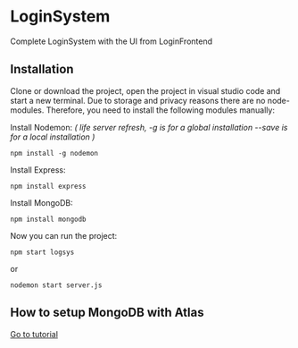# LoginSystem

Complete LoginSystem with the UI from LoginFrontend

## Installation &nbsp;&nbsp;&nbsp;&nbsp;&nbsp;

Clone or download the project, open the project in visual studio code and start a new terminal. Due to storage and privacy reasons there are no node-modules. Therefore, you need to install the following modules manually:

Install Nodemon: _( life server refresh, -g is for a global installation --save is for a local installation )_

```
npm install -g nodemon
```

Install Express:

```
npm install express
```

Install MongoDB:

```
npm install mongodb
```


Now you can run the project:

```
npm start logsys
```

or

```
nodemon start server.js
```

## How to setup MongoDB with Atlas

[Go to tutorial]([https://theasciicode.com.ar/](https://www.mongodb.com/developer/quickstart/node-crud-tutorial/?_ga=2.97668826.438107056.1653379753-194282987.1653379753#setup))

